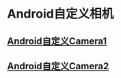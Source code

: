 # Android自定义相机
## [Android自定义Camera1](https://github.com/zhijunhong/custom_camera/tree/master/camera)
## [Android自定义Camera2](https://github.com/zhijunhong/custom_camera/tree/master/camera2)
